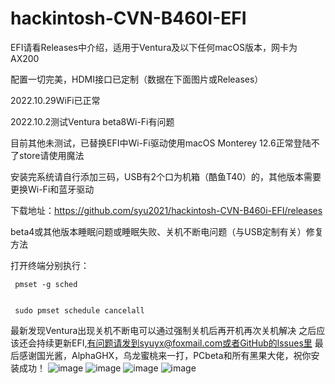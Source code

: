 # hackintosh-CVN-B460I-EFI
EFI请看Releases中介绍，适用于Ventura及以下任何macOS版本，网卡为AX200 

配置一切完美，HDMI接口已定制（数据在下面图片或Releases）

2022.10.29WiFi已正常

2022.10.2测试Ventura beta8Wi-Fi有问题 

目前其他未测试，已替换EFI中Wi-Fi驱动使用macOS Monterey 12.6正常登陆不了store请使用魔法

安装完系统请自行添加三码，USB有2个口为机箱（酷鱼T40）的，其他版本需要更换Wi-Fi和蓝牙驱动

下载地址：https://github.com/syu2021/hackintosh-CVN-B460i-EFI/releases

beta4或其他版本睡眠问题或睡眠失败、关机不断电问题（与USB定制有关）修复方法

打开终端分别执行：


     pmset -g sched
     
     
     sudo pmset schedule cancelall

最新发现Ventura出现关机不断电可以通过强制关机后再开机再次关机解决
之后应该还会持续更新EFI,有问题请发到syuyx@foxmail.com或者GitHub的lssues里
最后感谢国光酱，AlphaGHX，乌龙蜜桃来一打，PCbeta和所有黑果大佬，祝你安装成功！
![image](https://user-images.githubusercontent.com/88355063/182590659-e492d306-4daa-412d-bce3-b8dafded9312.png)
![image](https://user-images.githubusercontent.com/88355063/181165444-c5226244-c94c-4ffc-aa9a-cb84eb1361fd.png)
![image](https://user-images.githubusercontent.com/88355063/181165449-30eb5938-999f-4fbe-9cf1-4bb40e5a4c41.png)
![image](https://user-images.githubusercontent.com/88355063/182870389-b6e135e5-2aa9-417b-b3b7-3f17852a5d2d.png)
